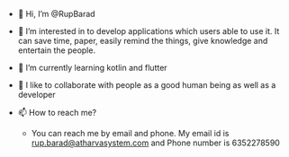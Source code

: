 - 👋 Hi, I’m @RupBarad

- 👀 I’m interested in to develop applications which users able to use it.
It can save time, paper, easily remind the things, give knowledge and entertain the people.  

- 🌱 I’m currently learning kotlin and flutter

- 💞️ I like to collaborate with people as a good human being as well as a developer

- 📫 How to reach me?
   - You can reach me by email and phone. My email id is rup.barad@atharvasystem.com and Phone number is 6352278590

<!---
RupBarad/RupBarad is a ✨ special ✨ repository because its `README.md` (this file) appears on your GitHub profile.
You can click the Preview link to take a look at your changes.
--->
